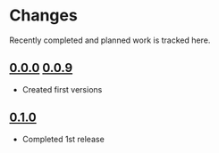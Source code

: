# Changes
Recently completed and planned work is tracked here.

## [0.0.0](.) [0.0.9](.)
- Created first versions

## [0.1.0](.)
- Completed 1st release
